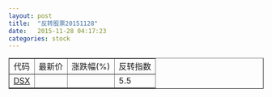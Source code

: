 ```yaml
---
layout: post
title:  "反转股票20151128"
date:   2015-11-28 04:17:23
categories: stock
---
```


<script type="text/javascript">
var stockList = []
stockList.push('gb_dsx');
</script>

<table border="1">
 <tr>
 <td>代码</td>
  <td>最新价</td>
  <td>涨跌幅(%)</td>
 <td>反转指数</td>
</tr>
  <tr id="dsx"><td><a href="http://stock.finance.sina.com.cn/usstock/quotes/DSX.html" target="_blank">DSX</a></td><td></td><td></td><td>5.5</td></tr>
</table>
